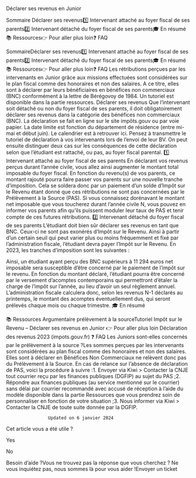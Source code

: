 



Déclarer ses revenus en Junior

Sommaire 
Déclarer ses revenus1️⃣ Intervenant attaché au foyer fiscal de ses parents2️⃣ Intervenant détaché du foyer fiscal de ses parents🎓 En résumé📚 Ressources👉 Pour aller plus loin❓ FAQ



SommaireDéclarer ses revenus1️⃣ Intervenant attaché au foyer fiscal de ses parents2️⃣ Intervenant détaché du foyer fiscal de ses parents🎓 En résumé📚 Ressources👉 Pour aller plus loin❓ FAQ
Les rétributions perçues par les intervenants en Junior grâce aux missions effectuées sont considérées sur le plan fiscal comme des honoraires et non des salaires. A ce titre, elles sont à déclarer par leurs bénéficiaires en bénéfices non commerciaux (BNC) conformément à la lettre de Bérégovoy de 1984. Un tutoriel est disponible dans la partie ressources.
Déclarer ses revenus
Que l’intervenant soit détaché ou non du foyer fiscal de ses parents, il doit obligatoirement déclarer ses revenus dans la catégorie des bénéfices non commerciaux (BNC). La déclaration se fait en ligne sur le site impôts.gouv ou par voie papier. La date limite est fonction du département de résidence (entre mi-mai et début juin). Le calendrier est à retrouver ici.
Pensez à transmettre le tutoriel de déclaration à vos intervenants lors de l’envoi de leur BV.
On peut ensuite distinguer deux cas sur les conséquences de cette déclaration selon que l’étudiant est rattaché, ou pas, au foyer fiscal parental.
1️⃣ Intervenant attaché au foyer fiscal de ses parents
En déclarant vos revenus perçus durant l’année civile, vous allez ainsi augmenter le montant total imposable du foyer fiscal. En fonction du revenu(s) de vos parents, ce montant rajouté pourra faire passer vos parents sur une nouvelle tranche d’imposition.
Cela se soldera donc par un paiement d’un solde d’Impôt sur le Revenu étant donné que ces rétributions ne sont pas concernées par le Prélèvement à la Source (PAS).
Si vous connaissez dorénavant le montant net imposable que vous toucherez durant l’année civile N, vous pouvez en informer vos parents afin qu’ils puissent moduler leur taux de PAS et tenir compte de ces futures rétributions.
2️⃣ Intervenant détaché du foyer fiscal de ses parents
L’étudiant doit bien sûr déclarer ses revenus en tant que BNC. Ceux-ci ne sont pas exonérés d’Impôt sur le Revenu.
Ainsi à partir d’un certain seuil qui peut varier plus ou moins fréquemment et fixé par l’administration fiscale, l’étudiant devra payer l’Impôt sur le Revenu. En 2023, les tranches d’imposition sont les suivantes :


Ainsi, un étudiant ayant perçu des BNC supérieurs à 11 294 euros net imposable sera susceptible d’être concerné par le paiement de l’impôt sur le revenu.
En fonction du montant déclaré, l’étudiant pourra être concerné par le versement d’acomptes contemporains qui permettront d’étaler la charge de l’impôt sur l’année, au lieu d’avoir un seul règlement annuel.
L’administration fiscale calculera donc, selon les revenus N-1 déclarés au printemps, le montant des acomptes éventuellement dus, qui seront prélevés chaque mois ou chaque trimestre.
🎓 En résumé


📚 Ressources
Argumentaire prélèvement à la sourceTutoriel Impôt sur le Revenu – Déclarer ses revenus en Junior
👉 Pour aller plus loin
Déclaration des revenus 2023 (impots.gouv.fr)
❓ FAQ
Les Juniors sont-elles concernés par le prélèvement à la source ?Les sommes perçues par les intervenants sont considérées au plan fiscal comme des honoraires et non des salaires. Elles sont à déclarer en Bénéfices Non Commerciaux ne relèvent donc pas du Prélèvement à la Source. En cas de relance sur l’absence de déclaration de PAS, voici la procédure à suivre :1. Envoyer via Kiwi > Contacter la CNJE tout courrier reçu par les finances publiques (DGFIP) au sujet du PAS ;2. Répondre aux finances publiques (au service mentionné sur le courrier) sans délai par courrier recommandé avec accusé de réception à l’aide du modèle disponible dans la partie Ressources que vous prendrez soin de personnaliser en fonction de votre situation ;3. Nous informer via Kiwi > Contacter la CNJE de toute suite donnée par la DGFIP.


					Updated on 6 janvier 2024				



Cet article vous a été utile ?




Yes



No





Besoin d’aide ?Vous ne trouvez pas la réponse que vous cherchez ? Ne vous inquiétez pas, nous sommes là pour vous aider !Envoyer un ticket


